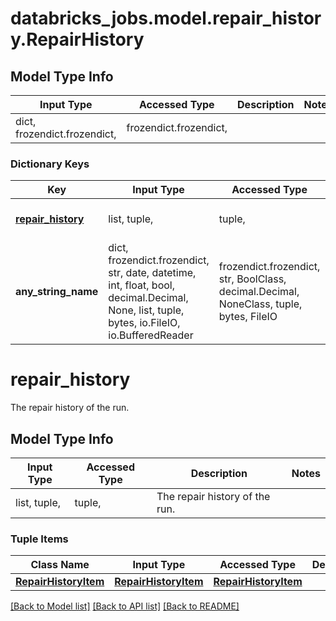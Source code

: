 # databricks_jobs.model.repair_history.RepairHistory

## Model Type Info
Input Type | Accessed Type | Description | Notes
------------ | ------------- | ------------- | -------------
dict, frozendict.frozendict,  | frozendict.frozendict,  |  | 

### Dictionary Keys
Key | Input Type | Accessed Type | Description | Notes
------------ | ------------- | ------------- | ------------- | -------------
**[repair_history](#repair_history)** | list, tuple,  | tuple,  | The repair history of the run. | [optional] 
**any_string_name** | dict, frozendict.frozendict, str, date, datetime, int, float, bool, decimal.Decimal, None, list, tuple, bytes, io.FileIO, io.BufferedReader | frozendict.frozendict, str, BoolClass, decimal.Decimal, NoneClass, tuple, bytes, FileIO | any string name can be used but the value must be the correct type | [optional]

# repair_history

The repair history of the run.

## Model Type Info
Input Type | Accessed Type | Description | Notes
------------ | ------------- | ------------- | -------------
list, tuple,  | tuple,  | The repair history of the run. | 

### Tuple Items
Class Name | Input Type | Accessed Type | Description | Notes
------------- | ------------- | ------------- | ------------- | -------------
[**RepairHistoryItem**](RepairHistoryItem.md) | [**RepairHistoryItem**](RepairHistoryItem.md) | [**RepairHistoryItem**](RepairHistoryItem.md) |  | 

[[Back to Model list]](../../README.md#documentation-for-models) [[Back to API list]](../../README.md#documentation-for-api-endpoints) [[Back to README]](../../README.md)

